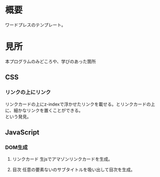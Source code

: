 # 概要
ワードプレスのテンプレート。

# 見所
本プログラムのみどころや、学びのあった箇所

## CSS
### リンクの上にリンク
リンクカードの上にz-indexで浮かせたリンクを載せる。とリンクカードの上に、細かなリンクを置くことができる。<br>という発見。
## JavaScript
### DOM生成
1. リンクカード
生jsでアマゾンリンクカードを生成。

2. 目次
任意の要素ないのサブタイトルを吸い出して目次を生成。
